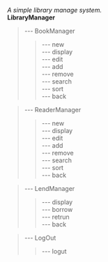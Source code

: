 *A simple library manage system.*   
**LibraryManager**    
>--- BookManager   
>>	--- new       
>>	--- display   
>>	--- edit      
>>	--- add       
>>	--- remove    
>>	--- search    
>>	--- sort      
>>	--- back      

>--- ReaderManager   
>>	--- new         
>>	--- display     
>>	--- edit        
>>	--- add         
>>	--- remove      
>>	--- search      
>>	--- sort        
>>	--- back        

>--- LendManager     
>>	--- display     
>>	--- borrow      
>>	--- retrun      
>>	--- back        

>--- LogOut          
>>	--- logut       
